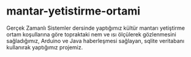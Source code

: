 # mantar-yetistirme-ortami
Gerçek Zamanlı Sistemler dersinde yaptığımız kültür mantarı yetiştirme ortam koşullarına göre topraktaki nem ve ısı ölçülerek gözlenmesini sağladığımız, Arduino ve Java haberleşmesi sağlayan, sqlite veritabanı kullanırak yaptığımız projemiz.
